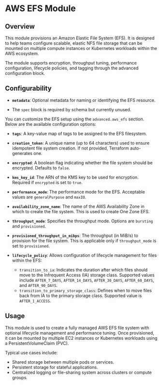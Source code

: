 # AWS EFS Module

## Overview

This module provisions an Amazon Elastic File System (EFS). It is designed to help teams configure scalable, elastic NFS file storage that can be mounted on multiple compute instances or Kubernetes workloads within the AWS ecosystem.

The module supports encryption, throughput tuning, performance configuration, lifecycle policies, and tagging through the advanced configuration block.


## Configurability

- **`metadata`**: 
  Optional metadata for naming or identifying the EFS resource.

- The `spec` block is required by schema but currently unused.


You can customize the EFS setup using the `advanced.aws_efs` section. Below are the available configuration options:

- **`tags`**: A key-value map of tags to be assigned to the EFS filesystem.

- **`creation_token`**: A unique name (up to 64 characters) used to ensure idempotent file system creation. If not provided, Terraform auto-generates one.

- **`encrypted`**: A boolean flag indicating whether the file system should be encrypted. Defaults to `false`.

- **`kms_key_id`**: The ARN of the KMS key to be used for encryption. Required if `encrypted` is set to `true`.

- **`performance_mode`**: The performance mode for the EFS. Acceptable values are `generalPurpose` and `maxIO`.

- **`availability_zone_name`**: The name of the AWS Availability Zone in which to create the file system. This is used to create One Zone EFS.

- **`throughput_mode`**: Specifies the throughput mode. Options are `bursting` and `provisioned`.

- **`provisioned_throughput_in_mibps`**: The throughput (in MiB/s) to provision for the file system. This is applicable only if `throughput_mode` is set to `provisioned`.

- **`lifecycle_policy`**: Allows configuration of lifecycle management for files within the EFS:
  - `transition_to_ia`: Indicates the duration after which files should move to the Infrequent Access (IA) storage class. Supported values include `AFTER_7_DAYS`, `AFTER_14_DAYS`, `AFTER_30_DAYS`, `AFTER_60_DAYS`, and `AFTER_90_DAYS`.
  - `transition_to_primary_storage_class`: Defines when to move files back from IA to the primary storage class. Supported value is `AFTER_1_ACCESS`.

## Usage

This module is used to create a fully managed AWS EFS file system with optional lifecycle management and performance tuning. Once provisioned, it can be mounted by multiple EC2 instances or Kubernetes workloads using a PersistentVolumeClaim (PVC).

Typical use cases include:

- Shared storage between multiple pods or services.
- Persistent storage for stateful applications.
- Centralized logging or file-sharing system across clusters or compute groups.







